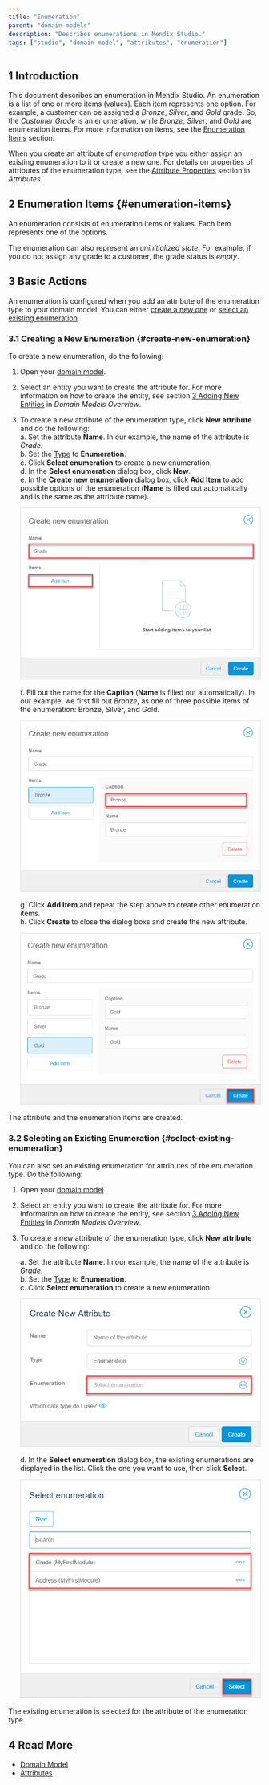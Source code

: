```yaml
---
title: "Enumeration"
parent: "domain-models"
description: "Describes enumerations in Mendix Studio."
tags: ["studio", "domain model", "attributes", "enumeration"]
---
```


## 1 Introduction 

This document describes an enumeration in Mendix Studio. An enumeration is a list of one or more items (values). Each item represents one option. For example, a customer can be assigned a *Bronze*, *Silver*, and *Gold* grade. So, the *Customer Grade* is an enumeration, while *Bronze*, *Silver*, and *Gold* are enumeration items.  For more information on items, see the [Enumeration Items](#enumeration-items) section. 

When you create an attribute of *enumeration* type you either assign an existing enumeration to it or create a new one. For details on properties of attributes of the enumeration type, see the [Attribute Properties](domain-models-attributes#attribute-properties) section in *Attributes*. 

## 2 Enumeration Items {#enumeration-items}

An enumeration consists of enumeration items or values. Each item represents one of the options. 

The enumeration can also represent an *uninitialized state*. For example, if you do not assign any grade to a customer, the grade status is *empty*.  

## 3 Basic Actions

An enumeration is configured when you add an attribute of the enumeration type to your domain model. You can either [create a new one](#create-new-enumeration) or [select an existing enumeration](#select-existing-enumeration). 

### 3.1 Creating a New Enumeration {#create-new-enumeration}

To create a new enumeration, do the following: 

1. Open your [domain model](domain-models).

2. Select an entity you want to create the attribute for. For more information on how to create the entity, see section [3 Adding New Entities](domain-models#adding-new-entities) in *Domain Models Overview*.

3.  To create a new attribute of the enumeration type, click **New attribute** and do the following:<br />
    a. Set the attribute **Name**. In our example, the name of the attribute is *Grade*.<br />
    b. Set the [Type](domain-models-attributes) to **Enumeration**.<br />
    c. Click **Select enumeration** to create a new enumeration.<br />d. In the **Select enumeration** dialog box, click **New**.<br/>
    e. In the **Create new enumeration** dialog box, click **Add Item** to add possible options of the enumeration (**Name** is filled out automatically and is the same as the attribute name).<br />

    ![](attachments/domain-models-enumeration/new-enumeration-add-item.png)<br />

    f. Fill out the name for the **Caption** (**Name** is filled out automatically). In our example, we first fill out  *Bronze*, as one of three possible items of the enumeration: Bronze, Silver, and Gold. <br />

    ![](attachments/domain-models-enumeration/new-enumeration-add-item-bronze.png)<br />

    g. Click **Add Item** and repeat the step above to create other enumeration items.<br />
    h. Click **Create** to close the dialog boxs and create the new attribute.

    ![](attachments/domain-models-enumeration/new-enumeration-bronze-silver-gold.png)

The attribute and the enumeration items are created.

### 3.2 Selecting an Existing Enumeration {#select-existing-enumeration}

You can also set an existing enumeration for attributes of the enumeration type. Do the following:

1. Open your [domain model](domain-models).

2. Select an entity you want to create the attribute for. For more information on how to create the entity, see section [3 Adding New Entities](domain-models#adding-new-entities) in *Domain Models Overview*.

3.  To create a new attribute of the enumeration type, click **New attribute** and do the following:<br />

    a. Set the attribute **Name**. In our example, the name of the attribute is *Grade*.<br />
    b. Set the [Type](domain-models-attributes) to **Enumeration**.<br />
    c. Click **Select enumeration** to create a new enumeration.<br />

    ![](attachments/domain-models-enumeration/new-attribute-select-enumeration.png) <br/>

    d. In the **Select enumeration** dialog box, the existing enumerations are displayed in the list. Click the one you want to use, then click **Select**.<br />

    ![](attachments/domain-models-enumeration/selecting-existing-enumeration.png)

The existing enumeration is selected for the attribute of the enumeration type. 

## 4 Read More

* [Domain Model](domain-models)
* [Attributes](domain-models-attributes) 
